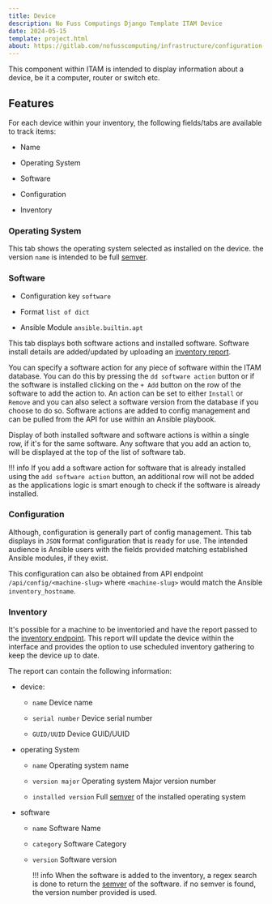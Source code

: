 ```yaml
---
title: Device
description: No Fuss Computings Django Template ITAM Device
date: 2024-05-15
template: project.html
about: https://gitlab.com/nofusscomputing/infrastructure/configuration-management/django_app
---
```


This component within ITAM is intended to display information about a device, be it a computer, router or switch etc.


## Features

For each device within your inventory, the following fields/tabs are available to track items:

- Name

- Operating System

- Software

- Configuration

- Inventory


### Operating System

This tab shows the operating system selected as installed on the device. the version `name` is intended to be full [semver](https://semver.org/).


### Software

- Configuration key `software`

- Format `list of dict`

- Ansible Module `ansible.builtin.apt`

This tab displays both software actions and installed software. Software install details are added/updated by uploading an [inventory report](../api.md#inventory-reports).

You can specify a software action for any piece of software within the ITAM database. You can do this by pressing the `dd software action` button or if the software is installed clicking on the `+ Add` button on the row of the software to add the action to. An action can be set to either `Install` or `Remove` and you can also select a software version from the database if you choose to do so. Software actions are added to config management and can be pulled from the API for use within an Ansible playbook.

Display of both installed software and software actions is within a single row, if it's for the same software. Any software that you add an action to, will be displayed at the top of the list of software tab.

!!! info
    If you add a software action for software that is already installed using the `add software action` button, an additional row will not be added as the applications logic is smart enough to check if the software is already installed.


### Configuration

Although, configuration is generally part of config management. This tab displays in `JSON` format configuration that is ready for use. The intended audience is Ansible users with the fields provided matching established Ansible modules, if they exist.

This configuration can also be obtained from API endpoint `/api/config/<machine-slug>` where `<machine-slug>` would match the Ansible `inventory_hostname`.


### Inventory

It's possible for a machine to be inventoried and have the report passed to the [inventory endpoint](../api.md#inventory-reports). This report will update the device within the interface and provides the option to use scheduled inventory gathering to keep the device up to date.

The report can contain the following information:

- device:

    - `name` Device name

    - `serial number` Device serial number

    - `GUID/UUID` Device GUID/UUID

- operating System

    - `name` Operating system name

    - `version major` Operating system Major version number

    - `installed version` Full [semver](https://semver.org/) of the installed operating system

- software

    - `name` Software Name

    - `category` Software Category

    - `version` Software version

        !!! info
            When the software is added to the inventory, a regex search is done to return the [semver](https://semver.org/) of the software. if no semver is found, the version number provided is used.
